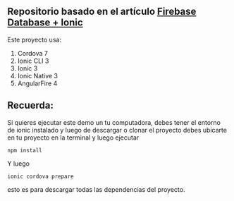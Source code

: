 ## Repositorio basado en el artículo [Firebase Database + Ionic](https://www.ion-book.com/blog/ionic2/firebase-database-and-ionic/)

Este proyecto usa:

1. Cordova 7
1. Ionic CLI 3
1. Ionic 3
1. Ionic Native 3
1. AngularFire 4

## Recuerda:

Si quieres ejecutar este demo un tu computadora, debes tener el entorno de ionic instalado y luego de descargar o clonar el proyecto debes ubicarte en tu proyecto en la terminal y luego ejecutar

```
npm install
````

Y luego

```
ionic cordova prepare
```

esto es para descargar todas las dependencias del proyecto.